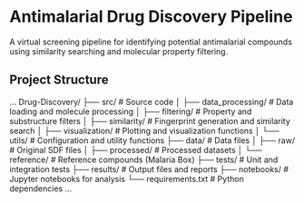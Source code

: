 ﻿# Antimalarial Drug Discovery Pipeline

A virtual screening pipeline for identifying potential antimalarial compounds using similarity searching and molecular property filtering.

## Project Structure

...
Drug-Discovery/
├── src/                    # Source code
│   ├── data_processing/    # Data loading and molecule processing
│   ├── filtering/          # Property and substructure filters
│   ├── similarity/         # Fingerprint generation and similarity search
│   ├── visualization/      # Plotting and visualization functions
│   └── utils/             # Configuration and utility functions
├── data/                   # Data files
│   ├── raw/               # Original SDF files
│   ├── processed/         # Processed datasets
│   └── reference/         # Reference compounds (Malaria Box)
├── tests/                 # Unit and integration tests
├── results/               # Output files and reports
├── notebooks/             # Jupyter notebooks for analysis
└── requirements.txt       # Python dependencies
...
